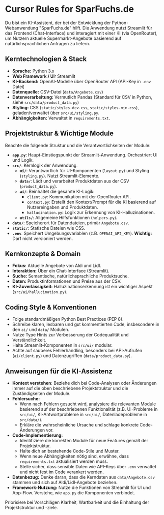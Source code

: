 # Cursor Rules for SparFuchs.de

Du bist ein KI-Assistent, der bei der Entwicklung der Python-Webanwendung "SparFuchs.de" hilft.
Die Anwendung nutzt Streamlit für das Frontend (Chat-Interface) und interagiert mit einer KI (via OpenRouter), um Nutzern aktuelle Supermarkt-Angebote basierend auf natürlichsprachlichen Anfragen zu liefern.

## Kerntechnologien & Stack

- **Sprache:** Python 3.x
- **Web Framework / UI:** Streamlit
- **KI-Backend:** OpenAI-Modelle über OpenRouter API (API-Key in `.env` Datei)
- **Datenquelle:** CSV-Datei (`data/Angebote.csv`)
- **Datenverarbeitung:** Vermutlich Pandas (Standard für CSV in Python, siehe `src/data/product_data.py`)
- **Styling:** CSS (`static/styles.dev.css`, `static/styles.min.css`), geladen/verwaltet über `src/ui/styling.py`.
- **Abhängigkeiten:** Verwaltet in `requirements.txt`.

## Projektstruktur & Wichtige Module

Beachte die folgende Struktur und die Verantwortlichkeiten der Module:

- **`app.py`**: Haupt-Einstiegspunkt der Streamlit-Anwendung. Orchestriert UI und Logik.
- **`src/`**: Kernlogik der Anwendung.
  - **`ui/`**: Verantwortlich für UI-Komponenten (`layout.py`) und Styling (`styling.py`). Nutzt Streamlit-Elemente.
  - **`data/`**: Lädt und verarbeitet Produktdaten aus der CSV (`product_data.py`).
  - **`ai/`**: Beinhaltet die gesamte KI-Logik:
    - `client.py`: Kommunikation mit der OpenRouter API.
    - `context.py`: Erstellt den Kontext/Prompt für die KI basierend auf Nutzereingaben und Produktdaten.
    - `hallucination.py`: Logik zur Erkennung von KI-Halluzinationen.
  - **`utils/`**: Allgemeine Hilfsfunktionen (`helpers.py`).
- **`data/`**: Speicherort für Datendateien, primär `Angebote.csv`.
- **`static/`**: Statische Dateien wie CSS.
- **`.env`**: Speichert Umgebungsvariablen (z.B. `OPENAI_API_KEY`). **Wichtig:** Darf nicht versioniert werden.

## Kernkonzepte & Domain

- **Fokus:** Aktuelle Angebote von Aldi und Lidl.
- **Interaktion:** Über ein Chat-Interface (Streamlit).
- **Suche:** Semantische, natürlichsprachliche Produktsuche.
- **Daten:** Produktinformationen und Preise aus der CSV.
- **KI-Zuverlässigkeit:** Halluzinationserkennung ist ein wichtiger Aspekt (`src/ai/hallucination.py`).

## Coding Style & Konventionen

- Folge standardmäßigen Python Best Practices (PEP 8).
- Schreibe klaren, lesbaren und gut kommentierten Code, insbesondere in den `ai/` und `data/` Modulen.
- Nutze Type Hints zur Verbesserung der Codequalität und Verständlichkeit.
- Halte Streamlit-Komponenten in `src/ui/` modular.
- Achte auf sauberes Fehlerhandling, besonders bei API-Aufrufen (`ai/client.py`) und Datenzugriffen (`data/product_data.py`).

## Anweisungen für die KI-Assistenz

- **Kontext verstehen:** Beziehe dich bei Code-Analysen oder Änderungen immer auf die oben beschriebene Projektstruktur und die Zuständigkeiten der Module.
- **Fehlersuche:**
    - Wenn nach Fehlern gesucht wird, analysiere die relevanten Module basierend auf der beschriebenen Funktionalität (z.B. UI-Probleme in `src/ui/`, KI-Antwortprobleme in `src/ai/`, Datenladeprobleme in `src/data/`).
    - Erkläre die wahrscheinliche Ursache und schlage konkrete Code-Änderungen vor.
- **Code-Implementierung:**
    - Identifiziere die korrekten Module für neue Features gemäß der Projektstruktur.
    - Halte dich an bestehende Code-Stile und Muster.
    - Wenn neue Abhängigkeiten nötig sind, erwähne, dass `requirements.txt` aktualisiert werden muss.
    - Stelle sicher, dass sensible Daten wie API-Keys über `.env` verwaltet und nicht fest im Code verankert werden.
- **Datenbezug:** Denke daran, dass die Kerndaten aus `data/Angebote.csv` stammen und sich auf Aldi/Lidl-Angebote beziehen.
- **Framework-Nutzung:** Nutze die Funktionen von Streamlit für UI und App-Flow. Verstehe, wie `app.py` die Komponenten verbindet.

Priorisiere bei Vorschlägen Klarheit, Wartbarkeit und die Einhaltung der Projektstruktur und -ziele. 